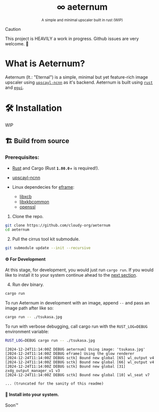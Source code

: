 <div align="center">

  # ∞ aeternum
  <sub>A simple and minimal upscaler built in rust (WIP)</sub>

  <!--Add preview-->
</div>

> [!CAUTION]
> This project is HEAVILY a work in progress. Github issues are very welcome. 🤝

# What is Aeternum?
Aeternum (lt.: "Eternal") is a simple, minimal but yet feature-rich image upscaler using [`upscayl-ncnn`](https://github.com/upscayl/upscayl-ncnn) as it's backend.
Aeternum is built using [`rust`](https://www.rust-lang.org) and [`egui`](https://github.com/emilk/egui).

# 🛠️ Installation
WIP

## 🏗 Build from source
### Prerequisites:
- [Rust](https://www.rust-lang.org/tools/install) and Cargo (Rust **`1.80.0`**+ is required!).
- [upscayl-ncnn](https://github.com/upscayl/upscayl-ncnn)

- Linux dependecies for [eframe](https://crates.io/crates/eframe):
  - [libxcb](https://archlinux.org/packages/extra/x86_64/libxcb/)
  - [libxkbcommon](https://archlinux.org/packages/extra/x86_64/libxkbcommon/)
  - [openssl](https://archlinux.org/packages/core/x86_64/openssl/)

1. Clone the repo.
```sh
git clone https://github.com/cloudy-org/aeternum
cd aeternum
```
2. Pull the cirrus tool kit submodule.
```sh
git submodule update --init --recursive
```

#### ⚙️ For Development
At this stage, for development, you would just run ``cargo run``. If you would like to install it to your system continue ahead to the [next section](#-install-into-your-system).

4. Run dev binary.
```sh
cargo run
```
To run Aeternum in development with an image, append `--` and pass an image path after like so:
```sh
cargo run -- ./tsukasa.jpg
```
To run with verbose debugging, call cargo run with the `RUST_LOG=DEBUG` environment variable:
```sh
RUST_LOG=DEBUG cargo run -- ./tsukasa.jpg
```
```
[2024-12-24T11:14:00Z DEBUG aeternum] Using image: 'tsukasa.jpg'
[2024-12-24T11:14:00Z DEBUG eframe] Using the glow renderer
[2024-12-24T11:14:00Z DEBUG sctk] Bound new global [65] wl_output v4
[2024-12-24T11:14:00Z DEBUG sctk] Bound new global [66] wl_output v4
[2024-12-24T11:14:00Z DEBUG sctk] Bound new global [31] zxdg_output_manager_v1 v3
[2024-12-24T11:14:00Z DEBUG sctk] Bound new global [10] wl_seat v7

... (truncated for the sanity of this readme)
```

#### 🎀 Install into your system.
Soon™